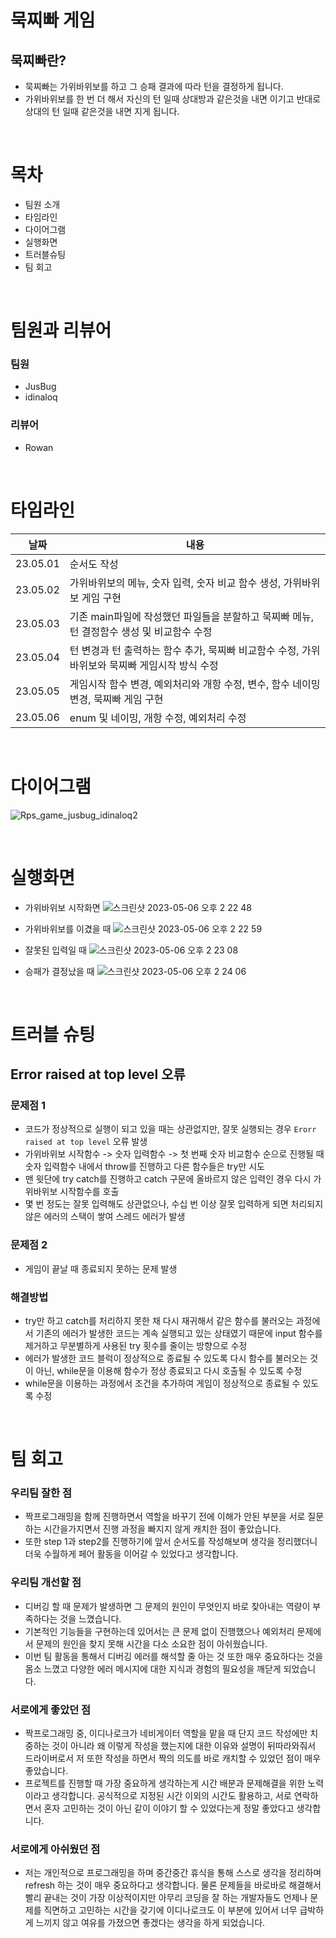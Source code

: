 # 묵찌빠 게임

## 묵찌빠란?
- 묵찌빠는 가위바위보를 하고 그 승패 결과에 따라 턴을 결정하게 됩니다.
- 가위바위보를 한 번 더 해서 자신의 턴 일때 상대방과 같은것을 내면 이기고 반대로 상대의 턴 일때 같은것을 내면 지게 됩니다.

<br>


# 목차
- 팀원 소개
- 타임라인
- 다이어그램
- 실행화면
- 트러블슈팅
- 팀 회고

<br>

# 팀원과 리뷰어
### 팀원
- JusBug
- idinaloq
### 리뷰어
- Rowan
<br>

# 타임라인
|날짜|내용|
|---|---|
|23.05.01|순서도 작성|
|23.05.02|가위바위보의 메뉴, 숫자 입력, 숫자 비교 함수 생성, 가위바위보 게임 구현|
|23.05.03|기존 main파일에 작성했던 파일들을 분할하고 묵찌빠 메뉴, 턴 결정함수 생성 및 비교함수 수정|
|23.05.04|턴 변경과 턴 출력하는 함수 추가, 묵찌빠 비교함수 수정, 가위바위보와 묵찌빠 게임시작 방식 수정|
|23.05.05|게임시작 함수 변경, 예외처리와 개항 수정, 변수, 함수 네이밍 변경, 묵찌빠 게임 구현|
|23.05.06|enum 및 네이밍, 개항 수정, 예외처리 수정|

<br>

# 다이어그램
![Rps_game_jusbug_idinaloq2](https://user-images.githubusercontent.com/124647187/236599882-3039edcd-d915-41e0-80a2-027a96df1035.png)

<br>

# 실행화면
- 가위바위보 시작화면
![스크린샷 2023-05-06 오후 2 22 48](https://user-images.githubusercontent.com/124647187/236601916-5e4e7ba0-8891-42c7-b58c-1cd370d8ea7d.png)

- 가위바위보를 이겼을 때
![스크린샷 2023-05-06 오후 2 22 59](https://user-images.githubusercontent.com/124647187/236601915-02dfaf24-a7fb-4e37-9aa5-84b0d8440f3c.png)


- 잘못된 입력일 때 
![스크린샷 2023-05-06 오후 2 23 08](https://user-images.githubusercontent.com/124647187/236601914-44eb9dbd-e6ff-4232-bee9-dde2365410fc.png)

- 승패가 결정났을 때
![스크린샷 2023-05-06 오후 2 24 06](https://user-images.githubusercontent.com/124647187/236601911-58bc2045-88b1-4f00-8613-c24472ab67ee.png)

<br>

# 트러블 슈팅

## Error raised at top level 오류
### 문제점 1
- 코드가 정상적으로 실행이 되고 있을 때는 상관없지만, 잘못 실행되는 경우 ```Erorr raised at top level``` 오류 발생
- 가위바위보 시작함수 -> 숫자 입력함수 -> 첫 번째 숫자 비교함수 순으로 진행될 때 숫자 입력함수 내에서 throw를 진행하고 다른 함수들은 try만 시도
- 맨 윗단에 try catch를 진행하고 catch 구문에 올바르지 않은 입력인 경우 다시 가위바위보 시작함수를 호출
- 몇 번 정도는 잘못 입력해도 상관없으나, 수십 번 이상 잘못 입력하게 되면  처리되지 않은 에러의 스택이 쌓여 스레드 에러가 발생

### 문제점 2
- 게임이 끝날 때 종료되지 못하는 문제 발생

### 해결방법
- try만 하고 catch를 처리하지 못한 채 다시 재귀해서 같은 함수를 불러오는 과정에서 기존의 에러가 발생한 코드는 계속 실행되고 있는 상태였기 때문에 input 함수를 제거하고 무분별하게 사용된 try 횟수를 줄이는 방향으로 수정
- 에러가 발생한 코드 블럭이 정상적으로 종료될 수 있도록 다시 함수를 불러오는 것이 아닌, while문을 이용해 함수가 정상 종료되고 다시 호출될 수 있도록 수정
- while문을 이용하는 과정에서 조건을 추가하여 게임이 정상적으로 종료될 수 있도록 수정

<br>

# 팀 회고

### 우리팀 잘한 점
- 짝프로그래밍을 함께 진행하면서 역할을 바꾸기 전에 이해가 안된 부분을 서로 질문하는 시간을가지면서 진행 과정을 빠지지 않게 캐치한 점이 좋았습니다. 
- 또한 step 1과 step2를 진행하기에 앞서 순서도를 작성해보며 생각을 정리했더니 더욱 수월하게 페어 활동을 이어갈 수 있었다고 생각합니다.

### 우리팀 개선할 점
- 디버깅 할 때 문제가 발생하면 그 문제의 원인이 무엇인지 바로 찾아내는 역량이 부족하다는 것을 느꼈습니다. 
- 기본적인 기능들을 구현하는데 있어서는 큰 문제 없이 진행했으나 예외처리 문제에서 문제의 원인을 찾지 못해 시간을 다소 소요한 점이 아쉬웠습니다.
- 이번 팀 활동을 통해서 디버깅 에러를 해석할 줄 아는 것 또한 매우 중요하다는 것을 몸소 느꼈고 다양한 에러 메시지에 대한 지식과 경험의 필요성을 깨닫게 되었습니다.

### 서로에게 좋았던 점
- 짝프로그래밍 중, 이디나로크가 네비게이터 역할을 맡을 때 단지 코드 작성에만 치중하는 것이 아니라 왜 이렇게 작성을 했는지에 대한 이유와 설명이 뒤따라와줘서 드라이버로서 저 또한 작성을 하면서 짝의 의도를 바로 캐치할 수 있었던 점이 매우 좋았습니다.
- 프로젝트를 진행할 때 가장 중요하게 생각하는게 시간 배분과 문제해결을 위한 노력이라고 생각합니다. 공식적으로 지정된 시간 이외의 시간도 활용하고, 서로 연락하면서 혼자 고민하는 것이 아닌 같이 이야기 할 수 있었다는게 정말 좋았다고 생각합니다.

### 서로에게 아쉬웠던 점
- 저는 개인적으로 프로그래밍을 하며 중간중간 휴식을 통해 스스로 생각을 정리하며 refresh 하는 것이 매우 중요하다고 생각합니다. 물론 문제들을 바로바로 해결해서 빨리 끝내는 것이 가장 이상적이지만 아무리 코딩을 잘 하는 개발자들도 언제나 문제를 직면하고 고민하는 시간을 갖기에 이디나로크도 이 부분에 있어서 너무 급박하게 느끼지 않고 여유를 가졌으면 좋겠다는 생각을 하게 되었습니다.
